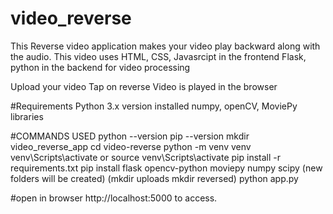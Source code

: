 # video_reverse
This Reverse video application makes your video play backward along with the audio.
This video uses HTML, CSS, Javasrcipt in the frontend
Flask, python in the backend for video processing 

Upload your video
Tap on reverse 
Video is played in the browser

#Requirements
Python 3.x version
installed numpy, openCV, MoviePy libraries

#COMMANDS USED
python --version
pip --version
mkdir video_reverse_app
cd video-reverse
python -m venv venv
venv\Scripts\activate or source venv\Scripts\activate
pip install -r requirements.txt
pip install flask opencv-python moviepy numpy scipy
(new folders will be created)
(mkdir uploads
mkdir reversed)
python app.py

#open in browser
http://localhost:5000 to access.


